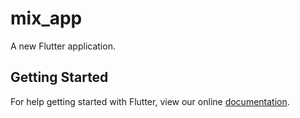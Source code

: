# mix_app

A new Flutter application.

## Getting Started

For help getting started with Flutter, view our online
[documentation](https://flutter.io/).
